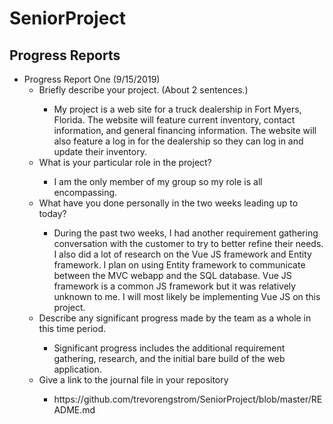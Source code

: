 # SeniorProject

<H2> Progress Reports </H2>

<ul>
  <li>Progress Report One (9/15/2019)
    <ul>
      <li> Briefly describe your project. (About 2 sentences.) </li>
        <ul><li> My project is a web site for a truck dealership in Fort Myers, Florida. The website will feature current inventory, contact information, and general financing information. The website will also feature a log in for the dealership so they can log in and update their inventory.</li></ul>
      <li> What is your particular role in the project?</li>
        <ul><li> I am the only member of my group so my role is all encompassing. </li></ul>
      <li> What have you done personally in the two weeks leading up to today?</li>
        <ul><li> During the past two weeks, I had another requirement gathering conversation with the customer to try to better refine their needs. I also did a lot of research on the Vue JS framework and Entity framework. I plan on using Entity framework to communicate between the MVC webapp and the SQL database. Vue JS framework is a common JS framework but it was relatively unknown to me. I will most likely be implementing Vue JS on this project. </li></ul>
      <li> Describe any significant progress made by the team as a whole in this time period.</li>
        <ul><li> Significant progress includes the additional requirement gathering, research, and the initial bare build of the web application. </li></ul>
      <li> Give a link to the journal file in your repository</li>      
        <ul><li> https://github.com/trevorengstrom/SeniorProject/blob/master/README.md </li></ul>
    </ul>
  </li>

</ul>
